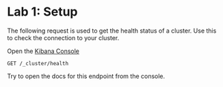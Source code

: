 # Lab 1: Setup

The following request is used to get the health status of a cluster. Use this to check the connection to your cluster.

Open the [Kibana Console](https://www.elastic.co/guide/en/kibana/current/console-kibana.html)

```
GET /_cluster/health
```

Try to open the docs for this endpoint from the console.
